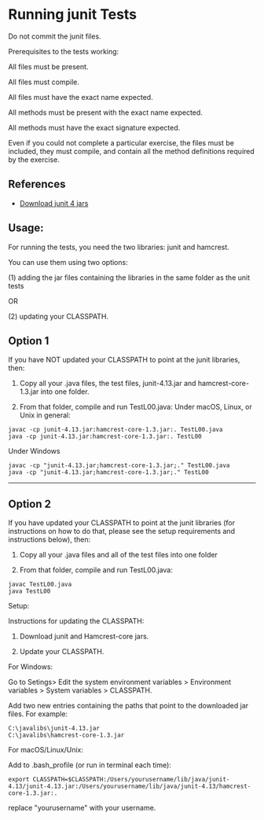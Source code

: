 
# Running junit Tests

Do not commit the junit files.

Prerequisites to the tests working:

All files must be present.

All files must compile.

All files must have the exact name expected.

All methods must be present with the exact name expected.

All methods must have the exact signature expected.

Even if you could not complete a particular exercise, the files
must be included, they must compile, and contain all the method
definitions required by the exercise.

## References

* [Download junit 4 jars](https://github.com/junit-team/junit4/wiki/Download-and-Install)


## Usage:

For running the tests, you need the two libraries: junit and hamcrest.

You can use them using two options:

(1) adding the jar files containing the libraries in the same folder as the unit tests

 OR

(2) updating your CLASSPATH.


## Option 1

If you have NOT updated your CLASSPATH to point at the junit libraries, then:

1. Copy all your .java files, the test files, junit-4.13.jar and hamcrest-core-1.3.jar into one folder.

2. From that folder, compile and run TestL00.java:
Under macOS, Linux, or Unix in general:

```
javac -cp junit-4.13.jar:hamcrest-core-1.3.jar:. TestL00.java
java -cp junit-4.13.jar:hamcrest-core-1.3.jar:. TestL00
```

Under Windows

```
javac -cp "junit-4.13.jar;hamcrest-core-1.3.jar;." TestL00.java
java -cp "junit-4.13.jar;hamcrest-core-1.3.jar;." TestL00
```

***

## Option 2

If you have updated your CLASSPATH to point at the junit libraries (for instructions on how to do that, please see the setup requirements and instructions below), then:

1. Copy all your .java files and all of the test files into one folder

2. From that folder, compile and run TestL00.java:

```
javac TestL00.java
java TestL00
```


Setup:

Instructions for updating the CLASSPATH:

1. Download junit and Hamcrest-core jars.

2. Update your CLASSPATH.

For Windows:

Go to Setings> Edit the system environment variables > Environment variables > System variables > CLASSPATH.

Add two new entries containing the paths that point to the downloaded jar files. For example:

```
C:\javalibs\junit-4.13.jar
C:\javalibs\hamcrest-core-1.3.jar
```

For macOS/Linux/Unix:

Add to .bash_profile (or run in terminal each time):

```
export CLASSPATH=$CLASSPATH:/Users/yourusername/lib/java/junit-4.13/junit-4.13.jar:/Users/yourusername/lib/java/junit-4.13/hamcrest-core-1.3.jar:.
```

replace "yourusername" with your username.
